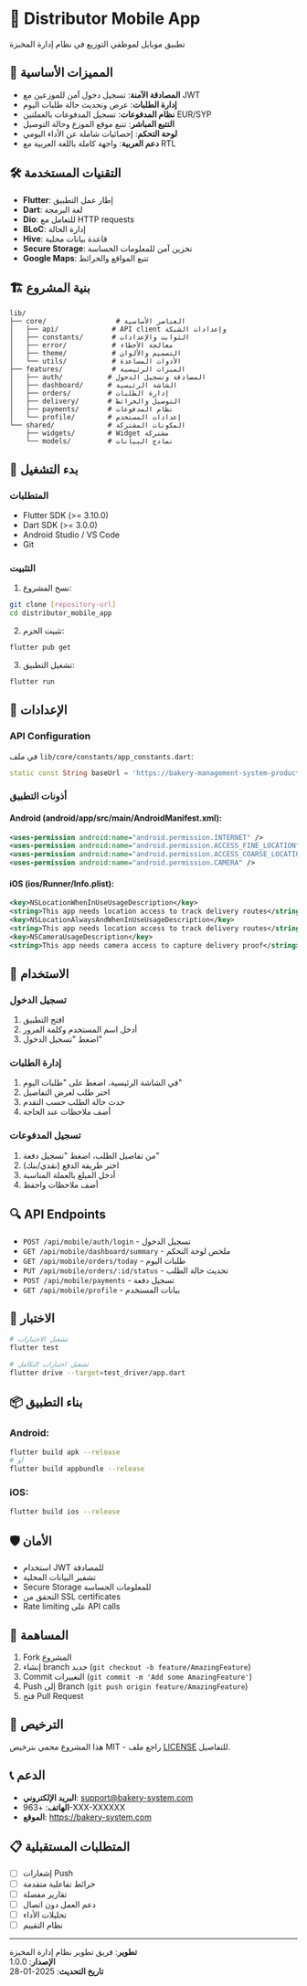 # 📱 Distributor Mobile App

تطبيق موبايل لموظفي التوزيع في نظام إدارة المخبزة

## 🌟 المميزات الأساسية

- **المصادقة الآمنة**: تسجيل دخول آمن للموزعين مع JWT
- **إدارة الطلبات**: عرض وتحديث حالة طلبات اليوم
- **نظام المدفوعات**: تسجيل المدفوعات بالعملتين EUR/SYP
- **التتبع المباشر**: تتبع موقع الموزع وحالة التوصيل
- **لوحة التحكم**: إحصائيات شاملة عن الأداء اليومي
- **دعم العربية**: واجهة كاملة باللغة العربية مع RTL

## 🛠️ التقنيات المستخدمة

- **Flutter**: إطار عمل التطبيق
- **Dart**: لغة البرمجة
- **Dio**: للتعامل مع HTTP requests
- **BLoC**: إدارة الحالة
- **Hive**: قاعدة بيانات محلية
- **Secure Storage**: تخزين آمن للمعلومات الحساسة
- **Google Maps**: تتبع المواقع والخرائط

## 🏗️ بنية المشروع

```
lib/
├── core/                 # العناصر الأساسية
│   ├── api/             # API client وإعدادات الشبكة
│   ├── constants/       # الثوابت والإعدادات
│   ├── error/           # معالجة الأخطاء
│   ├── theme/           # التصميم والألوان
│   └── utils/           # الأدوات المساعدة
├── features/            # الميزات الرئيسية
│   ├── auth/           # المصادقة وتسجيل الدخول
│   ├── dashboard/      # الشاشة الرئيسية
│   ├── orders/         # إدارة الطلبات
│   ├── delivery/       # التوصيل والخرائط
│   ├── payments/       # نظام المدفوعات
│   └── profile/        # إعدادات المستخدم
└── shared/             # المكونات المشتركة
    ├── widgets/        # Widget مشتركة
    └── models/         # نماذج البيانات
```

## 🚀 بدء التشغيل

### المتطلبات

- Flutter SDK (>= 3.10.0)
- Dart SDK (>= 3.0.0)
- Android Studio / VS Code
- Git

### التثبيت

1. نسخ المشروع:

```bash
git clone [repository-url]
cd distributor_mobile_app
```

2. تثبيت الحزم:

```bash
flutter pub get
```

3. تشغيل التطبيق:

```bash
flutter run
```

## 🔧 الإعدادات

### API Configuration

في ملف `lib/core/constants/app_constants.dart`:

```dart
static const String baseUrl = 'https://bakery-management-system-production.up.railway.app/api';
```

### أذونات التطبيق

#### Android (android/app/src/main/AndroidManifest.xml):

```xml
<uses-permission android:name="android.permission.INTERNET" />
<uses-permission android:name="android.permission.ACCESS_FINE_LOCATION" />
<uses-permission android:name="android.permission.ACCESS_COARSE_LOCATION" />
<uses-permission android:name="android.permission.CAMERA" />
```

#### iOS (ios/Runner/Info.plist):

```xml
<key>NSLocationWhenInUseUsageDescription</key>
<string>This app needs location access to track delivery routes</string>
<key>NSLocationAlwaysAndWhenInUseUsageDescription</key>
<string>This app needs location access to track delivery routes</string>
<key>NSCameraUsageDescription</key>
<string>This app needs camera access to capture delivery proof</string>
```

## 📱 الاستخدام

### تسجيل الدخول

1. افتح التطبيق
2. أدخل اسم المستخدم وكلمة المرور
3. اضغط "تسجيل الدخول"

### إدارة الطلبات

1. في الشاشة الرئيسية، اضغط على "طلبات اليوم"
2. اختر طلب لعرض التفاصيل
3. حدث حالة الطلب حسب التقدم
4. أضف ملاحظات عند الحاجة

### تسجيل المدفوعات

1. من تفاصيل الطلب، اضغط "تسجيل دفعة"
2. اختر طريقة الدفع (نقدي/بنك)
3. أدخل المبلغ بالعملة المناسبة
4. أضف ملاحظات واحفظ

## 🔍 API Endpoints

- `POST /api/mobile/auth/login` - تسجيل الدخول
- `GET /api/mobile/dashboard/summary` - ملخص لوحة التحكم
- `GET /api/mobile/orders/today` - طلبات اليوم
- `PUT /api/mobile/orders/:id/status` - تحديث حالة الطلب
- `POST /api/mobile/payments` - تسجيل دفعة
- `GET /api/mobile/profile` - بيانات المستخدم

## 🧪 الاختبار

```bash
# تشغيل الاختبارات
flutter test

# تشغيل اختبارات التكامل
flutter drive --target=test_driver/app.dart
```

## 📦 بناء التطبيق

### Android:

```bash
flutter build apk --release
# أو
flutter build appbundle --release
```

### iOS:

```bash
flutter build ios --release
```

## 🛡️ الأمان

- استخدام JWT للمصادقة
- تشفير البيانات المحلية
- Secure Storage للمعلومات الحساسة
- التحقق من SSL certificates
- Rate limiting على API calls

## 🤝 المساهمة

1. Fork المشروع
2. إنشاء branch جديد (`git checkout -b feature/AmazingFeature`)
3. Commit التغييرات (`git commit -m 'Add some AmazingFeature'`)
4. Push إلى Branch (`git push origin feature/AmazingFeature`)
5. فتح Pull Request

## 📄 الترخيص

هذا المشروع محمي بترخيص MIT - راجع ملف [LICENSE](LICENSE) للتفاصيل.

## 📞 الدعم

- **البريد الإلكتروني**: support@bakery-system.com
- **الهاتف**: +963-XXX-XXXXXX
- **الموقع**: https://bakery-system.com

## 📋 المتطلبات المستقبلية

- [ ] إشعارات Push
- [ ] خرائط تفاعلية متقدمة
- [ ] تقارير مفصلة
- [ ] دعم العمل دون اتصال
- [ ] تحليلات الأداء
- [ ] نظام التقييم

---

**تطوير**: فريق تطوير نظام إدارة المخبزة  
**الإصدار**: 1.0.0  
**تاريخ التحديث**: 2025-01-28
